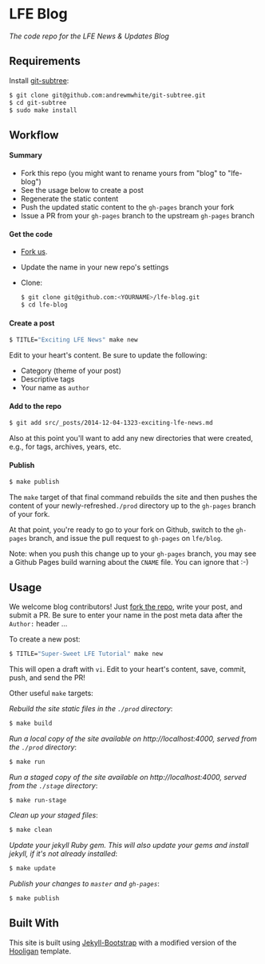 # LFE Blog

*The code repo for the LFE News & Updates Blog*


## Requirements

Install [git-subtree](https://github.com/andrewmwhite/git-subtree):

```bash
$ git clone git@github.com:andrewmwhite/git-subtree.git
$ cd git-subtree
$ sudo make install
```


## Workflow

#### Summary

* Fork this repo (you might want to rename yours from "blog" to "lfe-blog")
* See the usage below to create a post
* Regenerate the static content
* Push the updated static content to the ``gh-pages`` branch your fork
* Issue a PR from your ``gh-pages`` branch to the upstream ``gh-pages`` branch

#### Get the code

 * [Fork us](https://github.com/lfe/blog/fork).
 * Update the name in your new repo's settings
 * Clone:

    ```bash
    $ git clone git@github.com:<YOURNAME>/lfe-blog.git
    $ cd lfe-blog
    ```

#### Create a post

```bash
$ TITLE="Exciting LFE News" make new
```

Edit to your heart's content. Be sure to update the following:
 * Category (theme of your post)
 * Descriptive tags
 * Your name as ``author``


#### Add to the repo

```bash
$ git add src/_posts/2014-12-04-1323-exciting-lfe-news.md
```

Also at this point you'll want to add any new directories that were created,
e.g., for tags, archives, years, etc.


#### Publish

```bash
$ make publish
```

The ``make`` target of that final command rebuilds the site and then pushes the
content of your newly-refreshed``./prod`` directory up to the ``gh-pages``
branch of your fork.

At that point, you're ready to go to your fork on Github, switch to the
``gh-pages`` branch, and issue the pull request to ``gh-pages`` on ``lfe/blog``.


Note: when you push this change up to your ``gh-pages`` branch, you may see a
Github Pages build warning about the ``CNAME`` file. You can ignore that :-)


## Usage

We welcome blog contributors! Just
[fork the repo](https://github.com/lfe/blog/fork), write your post, and submit
a PR. Be sure to enter your name in the post meta data after the ``Author:``
header ...

To create a new post:
```bash
$ TITLE="Super-Sweet LFE Tutorial" make new
```
This will open a draft with ``vi``. Edit to your heart's content, save, commit,
push, and send the PR!

Other useful ``make`` targets:

*Rebuild the site static files in the ``./prod`` directory*:

```bash
$ make build
```

*Run a local copy of the site available on http://localhost:4000, served from
the ``./prod`` directory*:

```bash
$ make run
```

*Run a staged copy of the site available on http://localhost:4000, served from
the ``./stage`` directory*:

```bash
$ make run-stage
```

*Clean up your staged files*:

```bash
$ make clean
```

*Update your jekyll Ruby gem. This will also update your gems and install
jekyll, if it's not already installed*:

```bash
$ make update
```

*Publish your changes to ``master`` and ``gh-pages``*:

```bash
$ make publish
```


## Built With

This site is built using [Jekyll-Bootstrap](http://jekyllbootstrap.com/) with
a modified version of the
[Hooligan](http://themes.jekyllbootstrap.com/preview/hooligan/) template.
